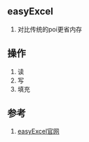## easyExcel
1. 对比传统的poi更省内存

## 操作
1. 读
2. 写
3. 填充

## 参考
1. [easyExcel官网](https://easyexcel.opensource.alibaba.com/docs/current/)
